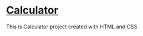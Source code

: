 # [Calculator](https://pauloskatostaris.github.io/Calculator-Project/)

This is Calculator project created with HTML and CSS

